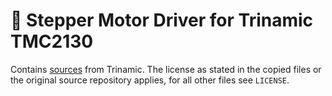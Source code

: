 # 👣 Stepper Motor Driver for Trinamic TMC2130

Contains [sources](https://github.com/trinamic/TMC-API) from Trinamic. The license
as stated in the copied files or the original source repository applies, for all
other files see `LICENSE`.
